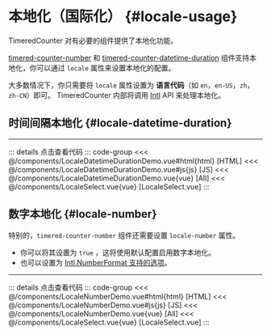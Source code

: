 <script setup>
import DemoContainer from "../../../components/DemoContainer.vue";
import LocaleNumberDemo from "../../../components/LocaleNumberDemo.vue";
import LocaleDatetimeDurationDemo from "../../../components/LocaleDatetimeDurationDemo.vue";
</script>

# 本地化（国际化） {#locale-usage}

TimeredCounter 对有必要的组件提供了本地化功能。

[timered-counter-number](#locale-number) 和 [timered-counter-datetime-duration](#locale-datetime-duration) 组件支持本地化，你可以通过 `locale` 属性来设置本地化的配置。

大多数情况下，你只需要将 `locale` 属性设置为 **语言代码**（如 `en`，`en-US`，`zh`，`zh-CN`）即可。
TimeredCounter 内部将调用 [Intl](https://developer.mozilla.org/en-US/docs/Web/JavaScript/Reference/Global_Objects/Intl) API 来处理本地化。

## 时间间隔本地化 {#locale-datetime-duration}

<DemoContainer title="时间间隔本地化">
<LocaleDatetimeDurationDemo />
<hr />

::: details 点击查看代码
::: code-group
<<< @/components/LocaleDatetimeDurationDemo.vue#html{html} [HTML]
<<< @/components/LocaleDatetimeDurationDemo.vue#js{js} [JS]
<<< @/components/LocaleDatetimeDurationDemo.vue{vue} [All]
<<< @/components/LocaleSelect.vue{vue} [LocaleSelect.vue]
:::

</DemoContainer>

## 数字本地化 {#locale-number}

特别的，`timered-counter-number` 组件还需要设置 `locale-number` 属性。

- 你可以将其设置为 `true` ，这将使用默认配置启用数字本地化。
- 也可以设置为 [Intl.NumberFormat 支持的选项](https://developer.mozilla.org/en-US/docs/Web/JavaScript/Reference/Global_Objects/Intl/NumberFormat/NumberFormat#options)。

<DemoContainer title="数字本地化">
<LocaleNumberDemo />
<hr />

::: details 点击查看代码
::: code-group
<<< @/components/LocaleNumberDemo.vue#html{html} [HTML]
<<< @/components/LocaleNumberDemo.vue#js{js} [JS]
<<< @/components/LocaleNumberDemo.vue{vue} [All]
<<< @/components/LocaleSelect.vue{vue} [LocaleSelect.vue]
:::

</DemoContainer>
